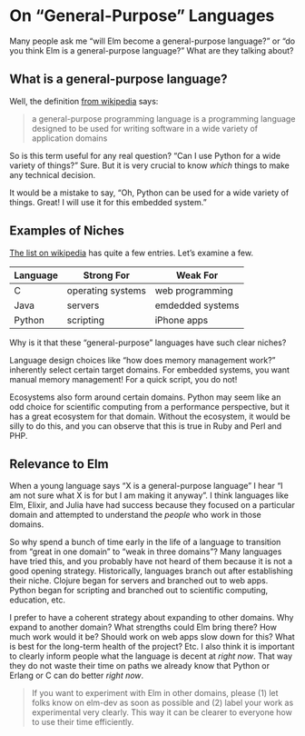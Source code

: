 # On “General-Purpose” Languages

Many people ask me “will Elm become a general-purpose language?” or “do you think Elm is a general-purpose language?” What are they talking about?


## What is a general-purpose language?

Well, the definition [from wikipedia](https://en.wikipedia.org/wiki/General-purpose_programming_language) says:

> a general-purpose programming language is a programming language designed to be used for writing software in a wide variety of application domains

So is this term useful for any real question? “Can I use Python for a wide variety of things?” Sure. But it is very crucial to know *which* things to make any technical decision.

It would be a mistake to say, “Oh, Python can be used for a wide variety of things. Great! I will use it for this embedded system.”


## Examples of Niches

[The list on wikipedia](https://en.wikipedia.org/wiki/General-purpose_programming_language) has quite a few entries. Let’s examine a few.

| Language | Strong For        | Weak For         |
|----------|-------------------|------------------|
| C        | operating systems | web programming  |
| Java     | servers           | emdedded systems |
| Python   | scripting         | iPhone apps      |

Why is it that these “general-purpose” languages have such clear niches?

Language design choices like “how does memory management work?” inherently select certain target domains. For embedded systems, you want manual memory management! For a quick script, you do not!

Ecosystems also form around certain domains. Python may seem like an odd choice for scientific computing from a performance perspective, but it has a great ecosystem for that domain. Without the ecosystem, it would be silly to do this, and you can observe that this is true in Ruby and Perl and PHP.


## Relevance to Elm

When a young language says “X is a general-purpose language” I hear “I am not sure what X is for but I am making it anyway”. I think languages like Elm, Elixir, and Julia have had success because they focused on a particular domain and attempted to understand the *people* who work in those domains.

So why spend a bunch of time early in the life of a language to transition from “great in one domain” to “weak in three domains”? Many languages have tried this, and you probably have not heard of them because it is not a good opening strategy. Historically, languages branch out after establishing their niche. Clojure began for servers and branched out to web apps. Python began for scripting and branched out to scientific computing, education, etc.

I prefer to have a coherent strategy about expanding to other domains. Why expand to another domain? What strengths could Elm bring there? How much work would it be? Should work on web apps slow down for this? What is best for the long-term health of the project? Etc. I also think it is important to clearly inform people what the language is decent at *right now*. That way they do not waste their time on paths we already know that Python or Erlang or C can do better *right now*.

> If you want to experiment with Elm in other domains, please (1) let folks know on elm-dev as soon as possible and (2) label your work as experimental very clearly. This way it can be clearer to everyone how to use their time efficiently.
